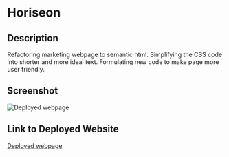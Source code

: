 # Horiseon

## Description
Refactoring marketing webpage to semantic html. Simplifying the CSS code into shorter and more ideal text. Formulating new code to make page more user friendly.

## Screenshot
![Deployed webpage](/assets/images/_Users_danelarsen_Desktop_bootcamp_Horiseon_index.html.png)


## Link to Deployed Website
[Deployed webpage](https://danelarsen1.github.io/Horiseon/)
